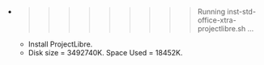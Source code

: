 * >>>>>>>>> Running inst-std-office-xtra-projectlibre.sh ...
  * Install ProjectLibre.
  * Disk size = 3492740K. Space Used = 18452K.
